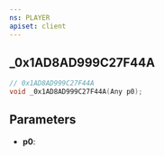 ```yaml
---
ns: PLAYER
apiset: client
---
```

## _0x1AD8AD999C27F44A

```c
// 0x1AD8AD999C27F44A
void _0x1AD8AD999C27F44A(Any p0);
```


## Parameters
* **p0**:



